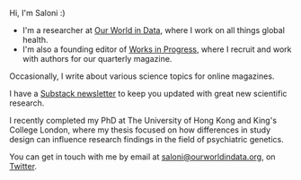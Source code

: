 Hi, I'm Saloni :)

- I'm a researcher at [Our World in Data](https://ourworldindata.org), where I work on all things global health. 
- I'm also a founding editor of [Works in Progress](https://worksinprogress.co), where I recruit and work with authors for our quarterly magazine. 

Occasionally, I write about various science topics for online magazines.

I have a [Substack newsletter](https://salonium.substack.com) to keep you updated with great new scientific research.

I recently completed my PhD at The University of Hong Kong and King's College London, where my thesis focused on how differences in study design can influence research findings in the field of psychiatric genetics.

You can get in touch with me by email at saloni@ourworldindata.org, on [Twitter](https://twitter.com/salonium).

